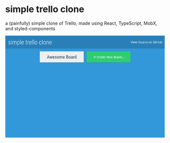 # simple trello clone

a (painfully) simple clone of Trello, made using React, TypeScript, MobX, and styled-components

![](preview.gif)
